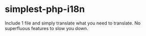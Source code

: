 # simplest-php-i18n
Include 1 file and simply translate what you need to translate. No superfluous features to slow you down.
